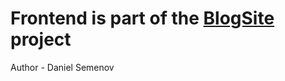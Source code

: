 <h1>Frontend is part of the <a href="https://github.com/Semenov-Daniil/rest_api_BlogSite">BlogSite</a> project</h1>
<p>Author - Daniel Semenov</p>
